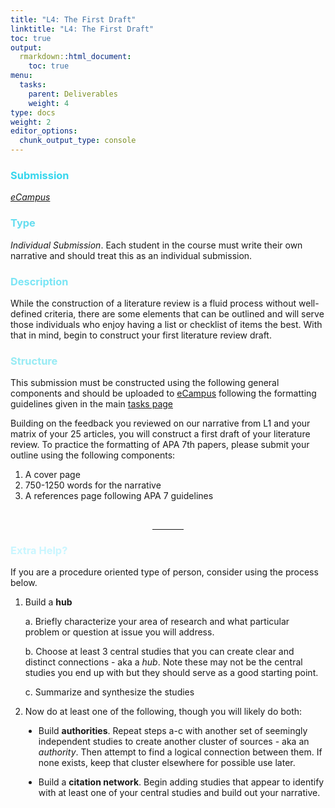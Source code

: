 ```yaml
---
title: "L4: The First Draft"
linktitle: "L4: The First Draft"
toc: true
output:
  rmarkdown::html_document:
    toc: true
menu:
  tasks:
    parent: Deliverables
    weight: 4
type: docs
weight: 2
editor_options: 
  chunk_output_type: console
---
```


<style>
ul {
    margin-left: 1.5em
}

#center {

text-align: center;

}
</style>



### <span style="color:#35d6ed">Submission</span>
<i>[eCampus](https://ecampus.wvu.edu)</i>

### <span style="color:#65ddef">Type</span>

<i>Individual Submission</i>. Each student in the course must write their own narrative and should treat this as an individual submission. 

### <span style="color:#7ae5f5">Description</span>

While the construction of a literature review is a fluid process without well-defined criteria, there are some elements that can be outlined and will serve those individuals who enjoy having a list or checklist of items the best. With that in mind, begin to construct your first literature review draft.

### <span style="color:#97ebf4">Structure</span>

This submission must be constructed using the following general components and should be uploaded to [eCampus](https://ecampus.wvu.edu/) following the formatting guidelines given in the main [tasks page](/tasks/#formatting)

Building on the feedback you reviewed on our narrative from L1 and your matrix of your 25 articles, you will construct a first draft of your literature review. To practice the formatting of APA 7th papers, please submit your outline using the following components:

1. A cover page
2. 750-1250 words for the narrative
3. A references page following APA 7 guidelines

<br>
<center>
<hr style="width:10%"> 
</center>


### <span style="color:#c9f6ff">Extra Help?</span>

If you are a procedure oriented type of person, consider using the process below.

1. Build a <b>hub</b>
    
    a. Briefly characterize your area of research and what particular problem or question at issue you will address.
    
    b. Choose at least 3 central studies that you can create clear and distinct connections - aka a <i>hub</i>. Note these may not be the central studies you end up with but they should serve as a good starting point.
    
    c. Summarize and synthesize the studies
    
2. Now do at least one of the following, though you will likely do both:
    
  + Build <b>authorities</b>. Repeat steps a-c with another set of seemingly independent studies to create another cluster of sources - aka an <i>authority</i>. Then attempt to find a logical connection between them. If none exists, keep that cluster elsewhere for possible use later. 
    
  + Build a <b>citation network</b>. Begin adding studies that appear to identify with at least one of your central studies and build out your narrative.
<!--
<br>
<br>
<hr style="width:30%;text-align:left;margin-left:0">


<font size="-1"><a id="1" href="#" onclick="history.back();"><sup>1</sup></a> Adapted from an <a href="http://clt.astate.edu/mhayes/exampleoutline.htm" target="_blank"> example</a> by Dr. Marceline Thompson-Hayes, Arkansas State University</a></font>
-->
